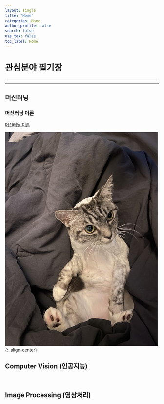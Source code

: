 ```yaml
---
layout: single
title: "Home"
categories: Home
author_profile: false
search: false
use_tex: false
toc_label: Home
---
```

# 관심분야 필기장

---

---

## 머신러닝

### 머신러닝 이론

[머신러닝 이론]({{site.url}}/ml/Machine_Learning_101/)

<a href="/ml/Machine_Learning_101/">
    <img src="/assets/images/a.jpeg" alt="머신러닝" class="w3-image" width="500" height="700">{: .align-center}
</a>

<br>

## Computer Vision (인공지능)

<br>

## Image Processing (영상처리)

<br>